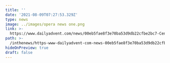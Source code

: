```yaml
---
title: ''
date: '2021-08-09T07:27:53.329Z'
type: news
image: ../images/opera news one.png
link: >-
  https://www.dailyadvent.com/news/00eb5fae8f3e70ba53d9db22cfbe2bc7-Central-Iowa-teen-to-help-send-feminine-hygiene-products-to-Kenya
path: >-
  /inthenews/https-www-dailyadvent-com-news-00eb5fae8f3e70ba53d9db22cfbe2bc7-central-iowa-teen-to-help-send-feminine-hygiene-products-to-kenya
hideOnPreview: true
draft: false
---
```

